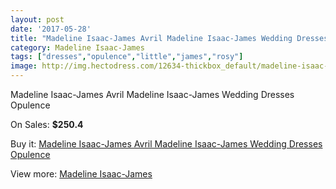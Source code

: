 ```yaml
---
layout: post
date: '2017-05-28'
title: "Madeline Isaac-James Avril Madeline Isaac-James Wedding Dresses Opulence"
category: Madeline Isaac-James
tags: ["dresses","opulence","little","james","rosy"]
image: http://img.hectodress.com/12634-thickbox_default/madeline-isaac-james-avril-madeline-isaac-james-wedding-dresses-opulence.jpg
---
```

Madeline Isaac-James Avril Madeline Isaac-James Wedding Dresses Opulence

On Sales: **$250.4**
<a href="https://www.hectodress.com/madeline-isaac-james/6189-madeline-isaac-james-avril-madeline-isaac-james-wedding-dresses-opulence.html"><amp-img layout="responsive" width="600" height="600" src="//img.hectodress.com/12634-thickbox_default/madeline-isaac-james-avril-madeline-isaac-james-wedding-dresses-opulence.jpg" alt="Madeline Isaac-James Avril Madeline Isaac-James Wedding Dresses Opulence 0" /></a>
<a href="https://www.hectodress.com/madeline-isaac-james/6189-madeline-isaac-james-avril-madeline-isaac-james-wedding-dresses-opulence.html"><amp-img layout="responsive" width="600" height="600" src="//img.hectodress.com/12635-thickbox_default/madeline-isaac-james-avril-madeline-isaac-james-wedding-dresses-opulence.jpg" alt="Madeline Isaac-James Avril Madeline Isaac-James Wedding Dresses Opulence 1" /></a>

Buy it: [Madeline Isaac-James Avril Madeline Isaac-James Wedding Dresses Opulence](https://www.hectodress.com/madeline-isaac-james/6189-madeline-isaac-james-avril-madeline-isaac-james-wedding-dresses-opulence.html "Madeline Isaac-James Avril Madeline Isaac-James Wedding Dresses Opulence")

View more: [Madeline Isaac-James](https://www.hectodress.com/108-madeline-isaac-james "Madeline Isaac-James")